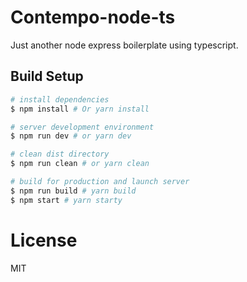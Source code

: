# Contempo-node-ts
Just another node express boilerplate using typescript.

## Build Setup
``` bash
# install dependencies
$ npm install # Or yarn install

# server development environment
$ npm run dev # or yarn dev

# clean dist directory
$ npm run clean # or yarn clean

# build for production and launch server
$ npm run build # yarn build
$ npm start # yarn starty

```

# License
MIT